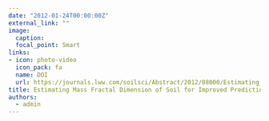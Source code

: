 ```yaml
---
date: "2012-01-24T00:00:00Z"
external_link: ""
image:
  caption: 
  focal_point: Smart
links:
- icon: photo-video
  icon_pack: fa
  name: DOI
  url: https://journals.lww.com/soilsci/Abstract/2012/08000/Estimating_Mass_Fractal_Dimension_of_Soil_Using.1.aspx
title: Estimating Mass Fractal Dimension of Soil for Improved Prediction of Water Retention Curve
authors: 
  - admin
---
```


